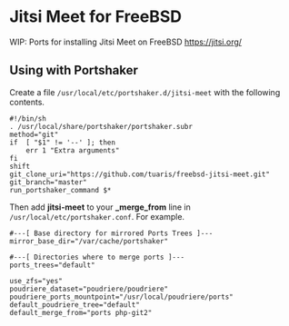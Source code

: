 Jitsi Meet for FreeBSD
=====

WIP: Ports for installing Jitsi Meet on FreeBSD
https://jitsi.org/

## Using with Portshaker

Create a file `/usr/local/etc/portshaker.d/jitsi-meet` with the following contents.
```
#!/bin/sh
. /usr/local/share/portshaker/portshaker.subr
method="git"
if	[ "$1" != '--' ]; then
	err 1 "Extra arguments"
fi
shift
git_clone_uri="https://github.com/tuaris/freebsd-jitsi-meet.git"
git_branch="master"
run_portshaker_command $*
```

Then add **jitsi-meet** to your **_merge_from** line in `/usr/local/etc/portshaker.conf`.  For example.

```
#---[ Base directory for mirrored Ports Trees ]---
mirror_base_dir="/var/cache/portshaker"

#---[ Directories where to merge ports ]---
ports_trees="default"

use_zfs="yes"
poudriere_dataset="poudriere/poudriere"
poudriere_ports_mountpoint="/usr/local/poudriere/ports"
default_poudriere_tree="default"
default_merge_from="ports php-git2"
```


